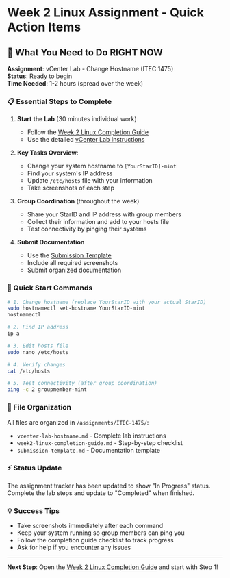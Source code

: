 # Week 2 Linux Assignment - Quick Action Items

## 🎯 What You Need to Do RIGHT NOW

**Assignment**: vCenter Lab - Change Hostname (ITEC 1475)  
**Status**: Ready to begin  
**Time Needed**: 1-2 hours (spread over the week)  

### 📋 Essential Steps to Complete

1. **Start the Lab** (30 minutes individual work)
   - Follow the [Week 2 Linux Completion Guide](assignments/ITEC-1475/week2-linux-completion-guide.md)
   - Use the detailed [vCenter Lab Instructions](assignments/ITEC-1475/vcenter-lab-hostname.md)

2. **Key Tasks Overview**:
   - Change your system hostname to `[YourStarID]-mint`
   - Find your system's IP address
   - Update `/etc/hosts` file with your information
   - Take screenshots of each step

3. **Group Coordination** (throughout the week)
   - Share your StarID and IP address with group members
   - Collect their information and add to your hosts file
   - Test connectivity by pinging their systems

4. **Submit Documentation**
   - Use the [Submission Template](assignments/ITEC-1475/submission-template.md)
   - Include all required screenshots
   - Submit organized documentation

### 🚀 Quick Start Commands

```bash
# 1. Change hostname (replace YourStarID with your actual StarID)
sudo hostnamectl set-hostname YourStarID-mint
hostnamectl

# 2. Find IP address
ip a

# 3. Edit hosts file
sudo nano /etc/hosts

# 4. Verify changes
cat /etc/hosts

# 5. Test connectivity (after group coordination)
ping -c 2 groupmember-mint
```

### 📁 File Organization

All files are organized in `/assignments/ITEC-1475/`:
- `vcenter-lab-hostname.md` - Complete lab instructions
- `week2-linux-completion-guide.md` - Step-by-step checklist
- `submission-template.md` - Documentation template

### ⚡ Status Update

The assignment tracker has been updated to show "In Progress" status. Complete the lab steps and update to "Completed" when finished.

### 💡 Success Tips

- Take screenshots immediately after each command
- Keep your system running so group members can ping you
- Follow the completion guide checklist to track progress
- Ask for help if you encounter any issues

---

**Next Step**: Open the [Week 2 Linux Completion Guide](assignments/ITEC-1475/week2-linux-completion-guide.md) and start with Step 1!